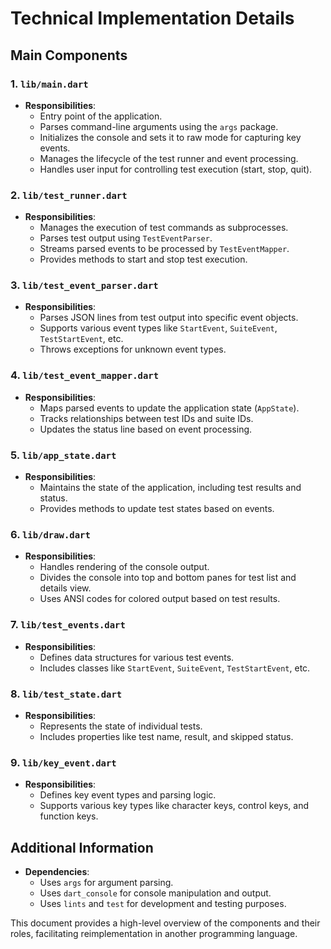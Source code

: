 # Technical Implementation Details

## Main Components

### 1. `lib/main.dart`
- **Responsibilities**: 
  - Entry point of the application.
  - Parses command-line arguments using the `args` package.
  - Initializes the console and sets it to raw mode for capturing key events.
  - Manages the lifecycle of the test runner and event processing.
  - Handles user input for controlling test execution (start, stop, quit).

### 2. `lib/test_runner.dart`
- **Responsibilities**: 
  - Manages the execution of test commands as subprocesses.
  - Parses test output using `TestEventParser`.
  - Streams parsed events to be processed by `TestEventMapper`.
  - Provides methods to start and stop test execution.

### 3. `lib/test_event_parser.dart`
- **Responsibilities**: 
  - Parses JSON lines from test output into specific event objects.
  - Supports various event types like `StartEvent`, `SuiteEvent`, `TestStartEvent`, etc.
  - Throws exceptions for unknown event types.

### 4. `lib/test_event_mapper.dart`
- **Responsibilities**: 
  - Maps parsed events to update the application state (`AppState`).
  - Tracks relationships between test IDs and suite IDs.
  - Updates the status line based on event processing.

### 5. `lib/app_state.dart`
- **Responsibilities**: 
  - Maintains the state of the application, including test results and status.
  - Provides methods to update test states based on events.

### 6. `lib/draw.dart`
- **Responsibilities**: 
  - Handles rendering of the console output.
  - Divides the console into top and bottom panes for test list and details view.
  - Uses ANSI codes for colored output based on test results.

### 7. `lib/test_events.dart`
- **Responsibilities**: 
  - Defines data structures for various test events.
  - Includes classes like `StartEvent`, `SuiteEvent`, `TestStartEvent`, etc.

### 8. `lib/test_state.dart`
- **Responsibilities**: 
  - Represents the state of individual tests.
  - Includes properties like test name, result, and skipped status.

### 9. `lib/key_event.dart`
- **Responsibilities**: 
  - Defines key event types and parsing logic.
  - Supports various key types like character keys, control keys, and function keys.

## Additional Information

- **Dependencies**: 
  - Uses `args` for argument parsing.
  - Uses `dart_console` for console manipulation and output.
  - Uses `lints` and `test` for development and testing purposes.

This document provides a high-level overview of the components and their roles, facilitating reimplementation in another programming language.
